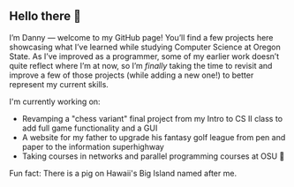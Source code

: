 ## Hello there 👋

I’m Danny — welcome to my GitHub page! You’ll find a few projects here showcasing what I’ve learned while studying Computer Science at Oregon State. As I’ve improved as a programmer, some of my earlier work doesn’t quite reflect where I’m at now, so I’m *finally* taking the time to revisit and improve a few of those projects (while adding a new one!) to better represent my current skills.

I'm currently working on:
* Revamping a "chess variant" final project from my Intro to CS II class to add full game functionality and a GUI
* A website for my father to upgrade his fantasy golf league from pen and paper to the information superhighway
* Taking courses in networks and parallel programming courses at OSU 🦫

Fun fact: There is a pig on Hawaii's Big Island named after me.
<!--
**jackie-daytona/jackie-daytona** is a ✨ _special_ ✨ repository because its `README.md` (this file) appears on your GitHub profile.

Here are some ideas to get you started:

- 🔭 I’m currently working on ...
- 🌱 I’m currently learning ...
- 👯 I’m looking to collaborate on ...
- 🤔 I’m looking for help with ...
- 💬 Ask me about ...
- 📫 How to reach me: ...
- 😄 Pronouns: ...
- ⚡ Fun fact: ...
-->
